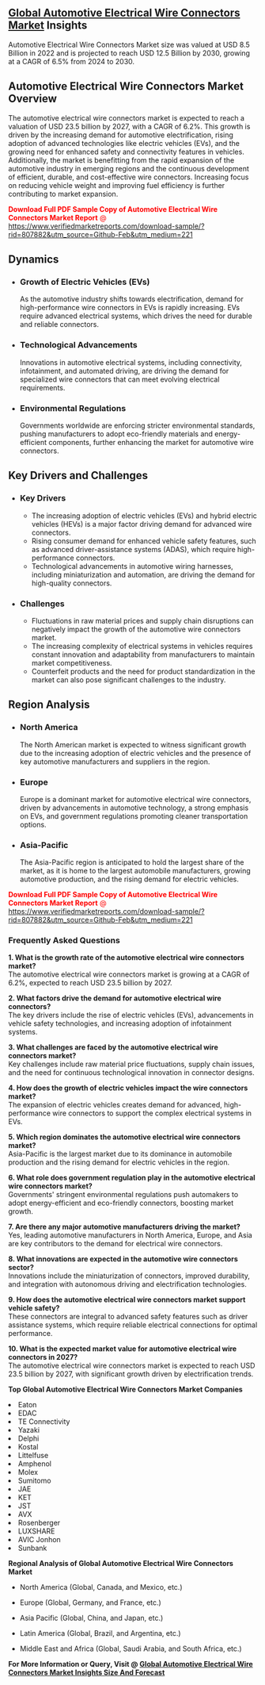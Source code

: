 <h2><a href="https://www.verifiedmarketreports.com/download-sample/?rid=807882&amp;utm_source=Github&amp;utm_medium=221" target="_blank">Global Automotive Electrical Wire Connectors Market</a> Insights</h2><p>Automotive Electrical Wire Connectors Market size was valued at USD 8.5 Billion in 2022 and is projected to reach USD 12.5 Billion by 2030, growing at a CAGR of 6.5% from 2024 to 2030.</p><p> <h2>Automotive Electrical Wire Connectors Market Overview</h2> <p>The automotive electrical wire connectors market is expected to reach a valuation of USD 23.5 billion by 2027, with a CAGR of 6.2%. This growth is driven by the increasing demand for automotive electrification, rising adoption of advanced technologies like electric vehicles (EVs), and the growing need for enhanced safety and connectivity features in vehicles. Additionally, the market is benefitting from the rapid expansion of the automotive industry in emerging regions and the continuous development of efficient, durable, and cost-effective wire connectors. Increasing focus on reducing vehicle weight and improving fuel efficiency is further contributing to market expansion.</p> <p><p><span class=""><span style="color: #ff0000;"><strong>Download Full PDF Sample Copy of Automotive Electrical Wire Connectors Market Report</strong> @ </span><a href="https://www.verifiedmarketreports.com/download-sample/?rid=807882&amp;utm_source=Github-Feb&amp;utm_medium=221" target="_blank">https://www.verifiedmarketreports.com/download-sample/?rid=807882&amp;utm_source=Github-Feb&amp;utm_medium=221</a></span></p></p> <h2>Dynamics</h2> <ul> <li><h3>Growth of Electric Vehicles (EVs)</h3> As the automotive industry shifts towards electrification, demand for high-performance wire connectors in EVs is rapidly increasing. EVs require advanced electrical systems, which drives the need for durable and reliable connectors.</li> <li><h3>Technological Advancements</h3> Innovations in automotive electrical systems, including connectivity, infotainment, and automated driving, are driving the demand for specialized wire connectors that can meet evolving electrical requirements.</li> <li><h3>Environmental Regulations</h3> Governments worldwide are enforcing stricter environmental standards, pushing manufacturers to adopt eco-friendly materials and energy-efficient components, further enhancing the market for automotive wire connectors.</li> </ul> <h2>Key Drivers and Challenges</h2> <ul> <li><h3>Key Drivers</h3> <ul> <li>The increasing adoption of electric vehicles (EVs) and hybrid electric vehicles (HEVs) is a major factor driving demand for advanced wire connectors.</li> <li>Rising consumer demand for enhanced vehicle safety features, such as advanced driver-assistance systems (ADAS), which require high-performance connectors.</li> <li>Technological advancements in automotive wiring harnesses, including miniaturization and automation, are driving the demand for high-quality connectors.</li> </ul> </li> <li><h3>Challenges</h3> <ul> <li>Fluctuations in raw material prices and supply chain disruptions can negatively impact the growth of the automotive wire connectors market.</li> <li>The increasing complexity of electrical systems in vehicles requires constant innovation and adaptability from manufacturers to maintain market competitiveness.</li> <li>Counterfeit products and the need for product standardization in the market can also pose significant challenges to the industry.</li> </ul> </li> </ul> <h2>Region Analysis</h2> <ul> <li><h3>North America</h3> The North American market is expected to witness significant growth due to the increasing adoption of electric vehicles and the presence of key automotive manufacturers and suppliers in the region.</li> <li><h3>Europe</h3> Europe is a dominant market for automotive electrical wire connectors, driven by advancements in automotive technology, a strong emphasis on EVs, and government regulations promoting cleaner transportation options.</li> <li><h3>Asia-Pacific</h3> The Asia-Pacific region is anticipated to hold the largest share of the market, as it is home to the largest automobile manufacturers, growing automotive production, and the rising demand for electric vehicles.</li> </ul> <p><p><span class=""><span style="color: #ff0000;"><strong>Download Full PDF Sample Copy of Automotive Electrical Wire Connectors Market Report</strong> @ </span><a href="https://www.verifiedmarketreports.com/download-sample/?rid=807882&amp;utm_source=Github-Feb&amp;utm_medium=221" target="_blank">https://www.verifiedmarketreports.com/download-sample/?rid=807882&amp;utm_source=Github-Feb&amp;utm_medium=221</a></span></p></p> <h3>Frequently Asked Questions</h3> <p><strong>1. What is the growth rate of the automotive electrical wire connectors market?</strong><br> The automotive electrical wire connectors market is growing at a CAGR of 6.2%, expected to reach USD 23.5 billion by 2027.</p> <p><strong>2. What factors drive the demand for automotive electrical wire connectors?</strong><br> The key drivers include the rise of electric vehicles (EVs), advancements in vehicle safety technologies, and increasing adoption of infotainment systems.</p> <p><strong>3. What challenges are faced by the automotive electrical wire connectors market?</strong><br> Key challenges include raw material price fluctuations, supply chain issues, and the need for continuous technological innovation in connector designs.</p> <p><strong>4. How does the growth of electric vehicles impact the wire connectors market?</strong><br> The expansion of electric vehicles creates demand for advanced, high-performance wire connectors to support the complex electrical systems in EVs.</p> <p><strong>5. Which region dominates the automotive electrical wire connectors market?</strong><br> Asia-Pacific is the largest market due to its dominance in automobile production and the rising demand for electric vehicles in the region.</p> <p><strong>6. What role does government regulation play in the automotive electrical wire connectors market?</strong><br> Governments' stringent environmental regulations push automakers to adopt energy-efficient and eco-friendly connectors, boosting market growth.</p> <p><strong>7. Are there any major automotive manufacturers driving the market?</strong><br> Yes, leading automotive manufacturers in North America, Europe, and Asia are key contributors to the demand for electrical wire connectors.</p> <p><strong>8. What innovations are expected in the automotive wire connectors sector?</strong><br> Innovations include the miniaturization of connectors, improved durability, and integration with autonomous driving and electrification technologies.</p> <p><strong>9. How does the automotive electrical wire connectors market support vehicle safety?</strong><br> These connectors are integral to advanced safety features such as driver assistance systems, which require reliable electrical connections for optimal performance.</p> <p><strong>10. What is the expected market value for automotive electrical wire connectors in 2027?</strong><br> The automotive electrical wire connectors market is expected to reach USD 23.5 billion by 2027, with significant growth driven by electrification trends.</p> </p><p><strong>Top Global Automotive Electrical Wire Connectors Market Companies</strong></p><div data-test-id=""><p><li>Eaton</li><li> EDAC</li><li> TE Connectivity</li><li> Yazaki</li><li> Delphi</li><li> Kostal</li><li> Littelfuse</li><li> Amphenol</li><li> Molex</li><li> Sumitomo</li><li> JAE</li><li> KET</li><li> JST</li><li> AVX</li><li> Rosenberger</li><li> LUXSHARE</li><li> AVIC Jonhon</li><li> Sunbank</li></p><div><strong>Regional Analysis of&nbsp;Global Automotive Electrical Wire Connectors Market</strong></div><ul><li dir="ltr"><p dir="ltr">North America&nbsp;(Global, Canada, and Mexico, etc.)</p></li><li dir="ltr"><p dir="ltr">Europe (Global, Germany, and France, etc.)</p></li><li dir="ltr"><p dir="ltr">Asia Pacific&nbsp;(Global, China, and Japan, etc.)</p></li><li dir="ltr"><p dir="ltr">Latin America&nbsp;(Global, Brazil, and Argentina, etc.)</p></li><li dir="ltr">Middle East and Africa&nbsp;(Global, Saudi Arabia, and South Africa, etc.)</li></ul><p><strong>For More Information or Query, Visit @&nbsp;</strong><strong><a href="https://www.verifiedmarketreports.com/product/automotive-electrical-wire-connectors-market/?utm_source=Github&amp;utm_medium=221" target="_blank">Global Automotive Electrical Wire Connectors Market Insights Size And Forecast</a></strong></p></div>
